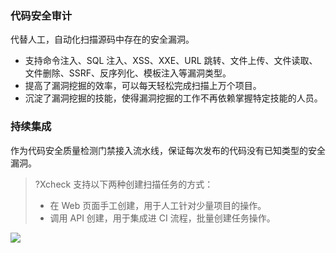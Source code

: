 ### 代码安全审计
代替人工，自动化扫描源码中存在的安全漏洞。
- 支持命令注入、SQL 注入、XSS、XXE、URL 跳转、文件上传、文件读取、文件删除、SSRF、反序列化、模板注入等漏洞类型。
- 提高了漏洞挖掘的效率，可以每天轻松完成扫描上万个项目。
- 沉淀了漏洞挖掘的技能，使得漏洞挖掘的工作不再依赖掌握特定技能的人员。


### 持续集成
作为代码安全质量检测门禁接入流水线，保证每次发布的代码没有已知类型的安全漏洞。
>?Xcheck 支持以下两种创建扫描任务的方式：
>- 在 Web 页面手工创建，用于人工针对少量项目的操作。
>- 调用 API 创建，用于集成进 CI 流程，批量创建任务操作。
>
![](https://main.qcloudimg.com/raw/a31662f6f3ba57ce8d1f64fbc2dd2fe9.png)
